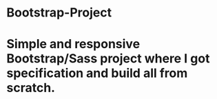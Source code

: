 # Bootstrap-Project

# Simple and responsive Bootstrap/Sass project where I got specification and build all from scratch.
